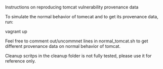 Instructions on reproducing tomcat vulnerability provenance data

To simulate the normal behavior of tomecat and to get its provenance data, run: 

vagrant up

Feel free to comment out/uncommnet lines in normal_tomcat.sh to get different provenance data on normal behavior of tomcat. 

Cleanup scritps in the cleanup folder is not fully tested, please use it for reference only.
